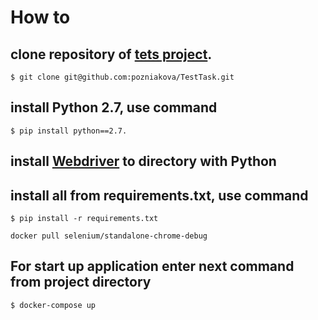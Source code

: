# How to 

## clone repository of [tets project](https://github.com/pozniakova/TestTask.git). 
```
$ git clone git@github.com:pozniakova/TestTask.git
```

## install Python 2.7, use command
```
$ pip install python==2.7.
```

## install [Webdriver](http://www.seleniumhq.org/projects/webdriver/) to directory with Python 

## install all from requirements.txt, use command
```
$ pip install -r requirements.txt

docker pull selenium/standalone-chrome-debug
```

## For start up application enter next command from  project directory  
```
$ docker-compose up
```
